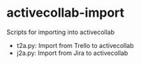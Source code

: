 # activecollab-import
Scripts for importing into activecollab

* t2a.py: Import from Trello to activecollab
* j2a.py: Import from Jira to activecollab

